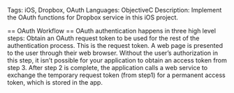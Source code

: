 Tags: iOS, Dropbox, OAuth
Languages: ObjectiveC
Description: Implement the OAuth functions for Dropbox service in this iOS project.

== OAuth Workflow ==
OAuth authentication happens in three high level steps:
Obtain an OAuth request token to be used for the rest of the authentication process. This is the request token.
A web page is presented to the user through their web browser. Without the user’s authorization in this step, it isn’t possible for your application to obtain an access token from step 3.
After step 2 is complete, the application calls a web service to exchange the temporary request token (from step1) for a permanent access token, which is stored in the app.
